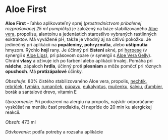 Aloe First
==========

**Aloe First** - ľahko aplikovateľný sprej (*prostredníctvom pribalenej
rozprašovacej 25 ml pumpičky*) je založený na báze stabilizovaného [Aloe
vera](/aloe-vera-bozsky-liek), propolisu, alantoínu a jedenástich starostlivo
vybraných rastlinných exktraktov. Má vyvážené pH, takže je vhodný aj na citlivú
pokožku. Je jedinečný pri aplikácii na **popáleniny**, **pohryznutia**, alebo
**uštipnutia** hmyzom. Rýchlo **hojí** rany. Je účinný pri **čistení** akné, pri
[herpese](/sip/p/herpes/) (v synergii s [Aloe
Lips](/pripravky-pre-zdravu-vyzivu-flp/aloe-lips)), pri pásovom opare (v
synergii s [Aloe Vera Gelly](/pripravky-pre-zdravu-vyzivu-flp/aloe-vera-gelly)).
Chráni **vlasy** a oživuje ich po farbení alebo aplikácii trvalej. Pomáha pri
**nádche**, zápaloch **hrdla**, účinný proti **plesniam** a môže pomôcť pri
rôznych **opuchoch**. Má **protizápalové** účinky.

*Obsahuje*: 80% čistého stabilizovaného Aloe vera, propolis,
[nechtík](/sip/bylinky/nechtik-lekarsky), [rebríček](/sip/bylinky/rebricek-obycajny),
[tymián](/sip/bylinky/duska-tymianova), [rumanček](/sip/bylinky/rumancek-kamilkovy),
[púpavu](/sip/bylinky/pupava-lekarska),
[eukalyptus](/sip/p/eukalyptus/),
[mučenku](/sip/p/mucenka/), [šalviu](/sip/bylinky/salvia-lekarska),
[ďumbier](/sip/bylinky/dumbier-lekarsky), borák a santalové drevo, vitamín E

*Upozornenie*: Pri podozrení na alergiu na propolis, najskôr odporúčame vyskúšať
na menšiu časť predlaktia, či nepríde do 20 min ku alergickej reakcii.

*Obsah*: 473 ml

*Dávkovanie*: podľa potreby a rozsahu aplikácie

